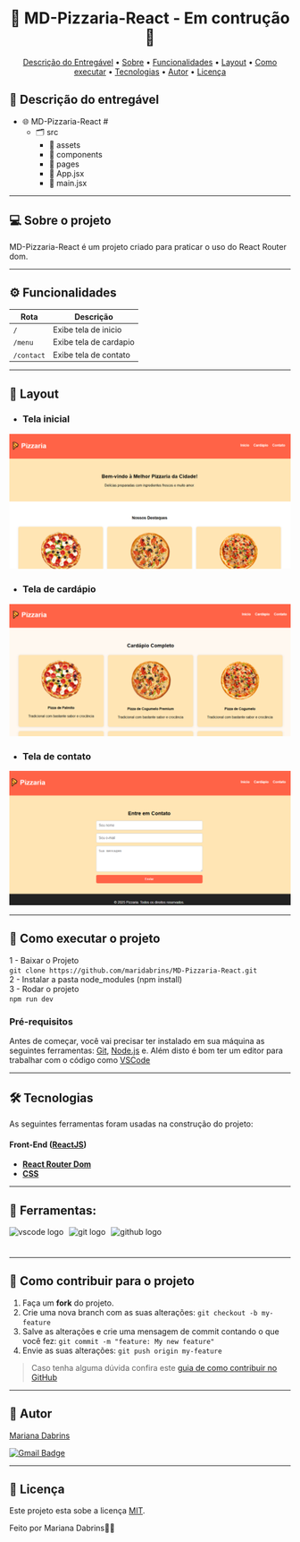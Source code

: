 

<!-- MODELO PROJETO EM ANDAMENTO -->
<h1 align="center"> 
	🚧 MD-Pizzaria-React - Em contrução 🚧
</h1>

<!-- 
<h1 align="center"> 
	  🚀✅ {Nome do repositório} - Concluído ✅🚀
</h1>
-->

<p align="center">
 <a href="#-Descrição-do-entregável">Descrição do Entregável</a> •
 <a href="#-sobre-o-projeto">Sobre</a> •
 <a href="#-funcionalidades">Funcionalidades</a> •
 <a href="#-layout">Layout</a> • 
 <a href="#-como-executar-o-projeto">Como executar</a> • 
 <a href="#-tecnologias">Tecnologias</a> • 
 <a href="#-autor">Autor</a> • 
 <a href="#user-content--licença">Licença</a>
</p>


## 📄 Descrição do entregável

- 🌐 MD-Pizzaria-React #
    - 🗂 src
        - 📁 assets
        - 📁 components
        - 📁 pages
        - 📄 App.jsx
        - 📄 main.jsx

---


## 💻 Sobre o projeto

<!-- EXPLICA O MOTIVO DO PROJETO -->
MD-Pizzaria-React é um projeto criado para praticar o uso do React Router dom.

---




## ⚙️ Funcionalidades


| Rota |  Descrição   |                       
|-----------------------------------------|-----------------------------------|
| `/`          | Exibe tela de inicio    |
| `/menu`          | Exibe tela de cardapio   |
| `/contact`          | Exibe tela de contato    |

---


## 🎨 Layout

- ###  Tela inicial
![Web1](./src/assets/images/thumb-pizza01.PNG)
- ### Tela de cardápio
![Web2](./src/assets/images/thumb-pizza02.PNG)
- ### Tela de contato
![Web3](./src/assets/images/thumb-pizza03.PNG)

---


## 🚀 Como executar o projeto

1 - Baixar o Projeto <br>
`git clone https://github.com/maridabrins/MD-Pizzaria-React.git`<br>
2 - Instalar a pasta node_modules (npm install)<br>
3 - Rodar o projeto <br>
`npm run dev`



### Pré-requisitos

Antes de começar, você vai precisar ter instalado em sua máquina as seguintes ferramentas:
[Git](https://git-scm.com), [Node.js](https://nodejs.org/en/) e. 
Além disto é bom ter um editor para trabalhar com o código como [VSCode](https://code.visualstudio.com/)

---


## 🛠 Tecnologias

As seguintes ferramentas foram usadas na construção do projeto:

#### **Front-End**  ([ReactJS](https://reactjs.org/)) 

-   **[React Router Dom](https://github.com/ReactTraining/react-router/tree/master/packages/react-router-dom)**
-   **[CSS](https://css.com/)**





---

## 🔨 Ferramentas: 

<div style="display: flex; gap: 10px; align-items: center; flex-wrap: wrap;">
  <img src="https://img.shields.io/badge/Visual Studio Code-007ACC?logo=visualstudiocode&logoColor=white&style=for-the-badge" height="40" alt="vscode logo" />
  <img src="https://img.shields.io/badge/Git-F05032?logo=git&logoColor=white&style=for-the-badge" height="40" alt="git logo" />
  <img src="https://img.shields.io/badge/GitHub-181717?logo=github&logoColor=white&style=for-the-badge" height="40" alt="github logo" />
</div>

---




## 💪 Como contribuir para o projeto

1. Faça um **fork** do projeto.
2. Crie uma nova branch com as suas alterações: `git checkout -b my-feature`
3. Salve as alterações e crie uma mensagem de commit contando o que você fez: `git commit -m "feature: My new feature"`
4. Envie as suas alterações: `git push origin my-feature`
> Caso tenha alguma dúvida confira este [guia de como contribuir no GitHub](./CONTRIBUTING.md)

---




## 🦸 Autor

<a href="(https://www.linkedin.com/in/mariana-dabrins-95a971328/)">
Mariana Dabrins</a>
 <br />
 
[![Gmail Badge](https://img.shields.io/badge/-maridabrins@hotmail.com-c14438?style=flat-square&logo=Gmail&logoColor=white&link=mailto:maridabrins@hotmail.com)](mailto:maridabrins@hotmail.com)

---

<!-- ---------------------------------------------------------------------- -->

<!-- MODELO DE LICENÇA -->
## 📝 Licença

Este projeto esta sobe a licença [MIT](./LICENSE).

Feito por Mariana Dabrins👋🏽 
